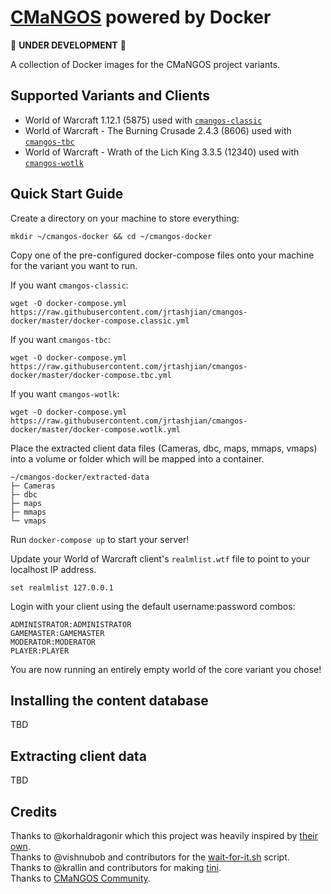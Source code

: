 # [CMaNGOS](https://cmangos.net) powered by Docker

🚧 **UNDER DEVELOPMENT** 🚧

A collection of Docker images for the CMaNGOS project variants.

## Supported Variants and Clients

- World of Warcraft 1.12.1 (5875) used with [`cmangos-classic`](https://github.com/cmangos/mangos-classic)
- World of Warcraft - The Burning Crusade 2.4.3 (8606) used with [`cmangos-tbc`](https://github.com/cmangos/mangos-tbc)
- World of Warcraft - Wrath of the Lich King 3.3.5 (12340) used with [`cmangos-wotlk`](https://github.com/cmangos/mangos-wotlk)

## Quick Start Guide

Create a directory on your machine to store everything:
```
mkdir ~/cmangos-docker && cd ~/cmangos-docker
```

Copy one of the pre-configured docker-compose files onto your machine for the variant you want to run.

If you want `cmangos-classic`:
```
wget -O docker-compose.yml https://raw.githubusercontent.com/jrtashjian/cmangos-docker/master/docker-compose.classic.yml
```

If you want `cmangos-tbc`:
```
wget -O docker-compose.yml https://raw.githubusercontent.com/jrtashjian/cmangos-docker/master/docker-compose.tbc.yml
```

If you want `cmangos-wotlk`:
```
wget -O docker-compose.yml https://raw.githubusercontent.com/jrtashjian/cmangos-docker/master/docker-compose.wotlk.yml
```

Place the extracted client data files (Cameras, dbc, maps, mmaps, vmaps) into a volume or folder which will be mapped into a container.

```
~/cmangos-docker/extracted-data
├─ Cameras
├─ dbc
├─ maps
├─ mmaps
└─ vmaps
```

Run `docker-compose up` to start your server!

Update your World of Warcraft client's `realmlist.wtf` file to point to your localhost IP address.

```
set realmlist 127.0.0.1
```

Login with your client using the default username:password combos:

```
ADMINISTRATOR:ADMINISTRATOR
GAMEMASTER:GAMEMASTER
MODERATOR:MODERATOR
PLAYER:PLAYER
```

You are now running an entirely empty world of the core variant you chose!

## Installing the content database

TBD

## Extracting client data

TBD

## Credits

Thanks to @korhaldragonir which this project was heavily inspired by [their own](https://github.com/korhaldragonir/cmangos-docker).  
Thanks to @vishnubob and contributors for the [wait-for-it.sh](https://github.com/vishnubob/wait-for-it) script.  
Thanks to @krallin and contributors for making [tini](https://github.com/krallin/tini/).  
Thanks to [CMaNGOS Community](https://github.com/cmangos).